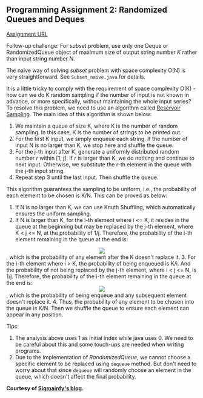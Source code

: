 ## Programming Assignment 2: Randomized Queues and Deques

[Assignment URL](https://class.coursera.org/algs4partI-010/assignment/view?assignment_id=3)

Follow-up challenge:  For *subset* problem, use only one Deque or RandomizedQueue object of maximum size of output string number *K* rather than input string number *N*.

The naive way of solving *subset* problem with space complexity O(N) is very straightforward.
See `Subset_naive.java` for details.

It is a little tricky to comply with the requirement of space complexity O(K) - how can we do K random sampling if the number of input is not known in advance, or more specifically, without maintaining the whole input series?  
To resolve this problem, we need to use an algorithm called [Reservoir Sampling](https://en.wikipedia.org/wiki/Reservoir_sampling).
The main idea of this algorithm is shown below:  
1. We maintain a queue of size K, where K is the number of random sampling.
In this case, K is the number of strings to be printed out.
2. For the first K input, we simply enqueue each string.
If the number of input N is no larger than K, we stop here and shuffle the queue.
3. For the j-th input after K, generate a uniformly distributed random number *r* within [1, j].
If *r* is larger than K, we do nothing and continue to next input.
Otherwise, we substitute the r-th element in the queue with the j-th input string.
4. Repeat step 3 until the last input.
Then shuffle the queue.

This algorithm guarantees the sampling to be uniform, i.e., the probability of each element to be chosen is K/N.
This can be proved as below:  
1. If N is no larger than K, we can use Knuth Shuffling, which automatically ensures the uniform sampling.
2. If N is larger than K, for the i-th element where i <= K, it resides in the queue at the beginning but may be replaced by the j-th element, where K < j <= N, at the probability of 1/j.
Therefore, the probability of the i-th element remaining in the queue at the end is:  
<center><img src="http://www.sciweavers.org/upload/Tex2Img_1465088811/render.png"></center>  
, which is the probability of any element after the K doesn't replace it.  
3. For the i-th element where i > K, the probability of being enqueued is K/i.
And the probability of not being replaced by the j-th element, where i < j <= N, is 1/j.
Therefore, the probability of the i-th element remaining in the queue at the end is:
<center><img src="http://www.sciweavers.org/upload/Tex2Img_1465089780/render.png"></center>  
, which is the probability of being enqueue and any subsequent element doesn't replace it.  
4. Thus, the probability of any element to be chosen into the queue is K/N.
Then we shuffle the queue to ensure each element can appear in any position.

Tips:  
1. The analysis above uses 1 as initial index while java uses 0.
We need to be careful about this and some touch-ups are needed when writing programs.
2. Due to the implementation of *RandomizedQueue*, we cannot choose a specific element to be replaced using `dequeue` method.
But don't need to worry about that since `dequeue` will randomly choose an element in the queue, which doesn't affect the final probability.


**Courtesy of [Sigmainfy's blog](http://www.sigmainfy.com/blog/random-generate-subset-with-length-k-by-reservoir-sampling.html).**
